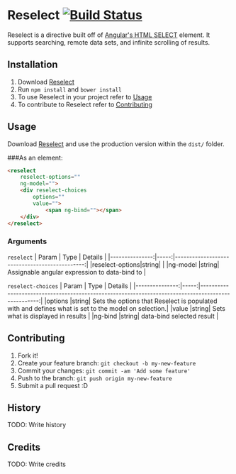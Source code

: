 # Reselect [![Build Status](https://travis-ci.org/alexcheuk/Reselect.svg?branch=master)](https://travis-ci.org/alexcheuk/Reselect)

Reselect is a directive built off of [Angular's HTML SELECT](https://docs.angularjs.org/api/ng/directive/select) element. It supports searching, remote data sets, and infinite scrolling of results.


## Installation

1. Download [Reselect](https://github.com/reselect/Reselect)
2. Run `npm install` and `bower install`
3. To use Reselect in your project refer to [Usage](#usage)
4. To contribute to Reselect refer to [Contributing](#contributing)

## Usage
Download [Reselect](https://github.com/reselect/Reselect) and use the production version within the `dist/` folder.

###As an element:
````html
<reselect
    reselect-options=""
    ng-model="">
    <div reselect-choices
        options=""
        value="">
            <span ng-bind=""></span>
    </div>
</reselect>
````
### Arguments

`reselect`
| Param          | Type | Details                                       |
|---------------:|-----:|----------------------------------------------:|
|reselect-options|string|                                               |
|ng-model        |string| Assignable angular expression to data-bind to |

`reselect-choices`
| Param          | Type | Details                                                                                            |
|---------------:|-----:|---------------------------------------------------------------------------------------------------:|
|options         |string| Sets the options that Reselect is populated with and defines what is set to the model on selection.|
|value           |string| Sets what is displayed in results                                                                  |
|ng-bind         |string| data-bind selected result                                                                          |

## Contributing

1. Fork it!
2. Create your feature branch: `git checkout -b my-new-feature`
3. Commit your changes: `git commit -am 'Add some feature'`
4. Push to the branch: `git push origin my-new-feature`
5. Submit a pull request :D

## History

TODO: Write history

## Credits

TODO: Write credits
